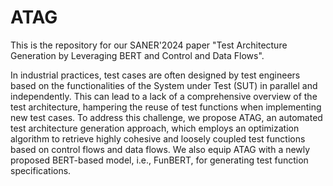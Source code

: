 # ATAG
This is the repository for our SANER'2024 paper "Test Architecture Generation by Leveraging BERT and Control and Data Flows". 

In industrial practices, test cases are often designed by test engineers based on the functionalities of the System under Test (SUT) in parallel and independently. This can lead to a lack of a comprehensive overview of the test architecture, hampering the reuse of test functions when implementing new test cases. To address this challenge, we propose ATAG, an automated test architecture generation approach, which employs an optimization algorithm to retrieve highly cohesive and loosely coupled test functions based on control flows and data flows. We also equip ATAG with a newly proposed BERT-based model, i.e., FunBERT, for generating test function specifications.

